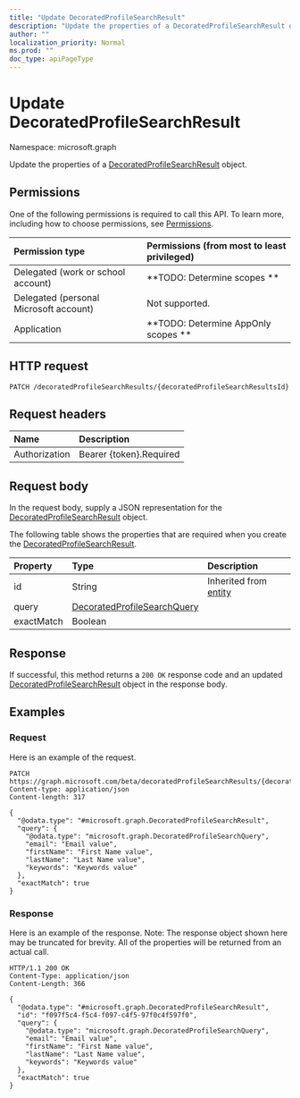 ```yaml
---
title: "Update DecoratedProfileSearchResult"
description: "Update the properties of a DecoratedProfileSearchResult object."
author: ""
localization_priority: Normal
ms.prod: ""
doc_type: apiPageType
---
```


# Update DecoratedProfileSearchResult

Namespace: microsoft.graph

Update the properties of a [DecoratedProfileSearchResult](../resources/decoratedprofilesearchresult.md) object.

## Permissions
One of the following permissions is required to call this API. To learn more, including how to choose permissions, see [Permissions](/concepts/permissions-reference.md).

|Permission type|Permissions (from most to least privileged)|
|:---|:---|
|Delegated (work or school account)|**TODO: Determine scopes **|
|Delegated (personal Microsoft account)|Not supported.|
|Application|**TODO: Determine AppOnly scopes **|

## HTTP request
<!-- {
  "blockType": "ignored"
}
-->
``` http
PATCH /decoratedProfileSearchResults/{decoratedProfileSearchResultsId}
```

## Request headers
|Name|Description|
|:---|:---|
|Authorization|Bearer {token}.Required|

## Request body
In the request body, supply a JSON representation for the [DecoratedProfileSearchResult](../resources/decoratedprofilesearchresult.md) object.

The following table shows the properties that are required when you create the [DecoratedProfileSearchResult](../resources/decoratedprofilesearchresult.md).

|Property|Type|Description|
|:---|:---|:---|
|id|String| Inherited from [entity](../resources/entity.md)|
|query|[DecoratedProfileSearchQuery](../resources/decoratedprofilesearchquery.md)||
|exactMatch|Boolean||



## Response
If successful, this method returns a `200 OK` response code and an updated [DecoratedProfileSearchResult](../resources/decoratedprofilesearchresult.md) object in the response body.

## Examples

### Request
Here is an example of the request.
<!-- {
  "blockType": "request",
  "name": "update_decoratedprofilesearchresult"
}
-->
``` http
PATCH https://graph.microsoft.com/beta/decoratedProfileSearchResults/{decoratedProfileSearchResultsId}
Content-type: application/json
Content-length: 317

{
  "@odata.type": "#microsoft.graph.DecoratedProfileSearchResult",
  "query": {
    "@odata.type": "microsoft.graph.DecoratedProfileSearchQuery",
    "email": "Email value",
    "firstName": "First Name value",
    "lastName": "Last Name value",
    "keywords": "Keywords value"
  },
  "exactMatch": true
}
```

### Response
Here is an example of the response. Note: The response object shown here may be truncated for brevity. All of the properties will be returned from an actual call.
<!-- {
  "blockType": "response",
  "truncated": true
}
-->
``` http
HTTP/1.1 200 OK
Content-Type: application/json
Content-Length: 366

{
  "@odata.type": "#microsoft.graph.DecoratedProfileSearchResult",
  "id": "f097f5c4-f5c4-f097-c4f5-97f0c4f597f0",
  "query": {
    "@odata.type": "microsoft.graph.DecoratedProfileSearchQuery",
    "email": "Email value",
    "firstName": "First Name value",
    "lastName": "Last Name value",
    "keywords": "Keywords value"
  },
  "exactMatch": true
}
```


